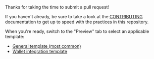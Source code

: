 Thanks for taking the time to submit a pull request!

If you haven't already, be sure to take a look at the [CONTRIBUTING](https://github.com/near/wallet-selector/blob/main/CONTRIBUTING.md) documentation to get up to speed with the practices in this repository.

When you're ready, switch to the "Preview" tab to select an applicable template:

- [General template (most common)](?expand=1&template=general.md)
- [Wallet integration template](?expand=1&template=wallet_integration.md)
